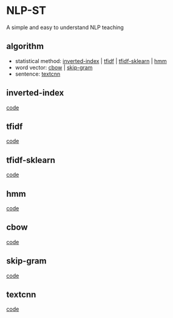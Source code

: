 # NLP-ST

A simple and easy to understand NLP teaching

## algorithm

- statistical method: [inverted-index](#para1) | [tfidf](#para2) | [tfidf-sklearn](#para3) | [hmm](#para4)
- word vector: [cbow](#para5) | [skip-gram](#para6)
- sentence: [textcnn](#para7)

## <a id="para1"/>inverted-index

[code](https://github.com/1837669410/NLP-ST/blob/main/inverted-index.py)

## <a id="para2"/>tfidf

[code](https://github.com/1837669410/NLP-ST/blob/main/tf-idf.py)

## <a id="para3"/>tfidf-sklearn

[code](https://github.com/1837669410/NLP-ST/blob/main/tf-idf-sklearn.py)

## <a id="para4"/>hmm

[code](https://github.com/1837669410/NLP-ST/blob/main/hmm.py)

## <a id="para5"/>cbow

[code](https://github.com/1837669410/NLP-ST/blob/main/cbow.py)

## <a id="para6"/>skip-gram

[code](https://github.com/1837669410/NLP-ST/blob/main/skip-gram.py)

## <a id="para7">textcnn

[code](https://github.com/1837669410/NLP-ST/blob/main/textcnn.py)
